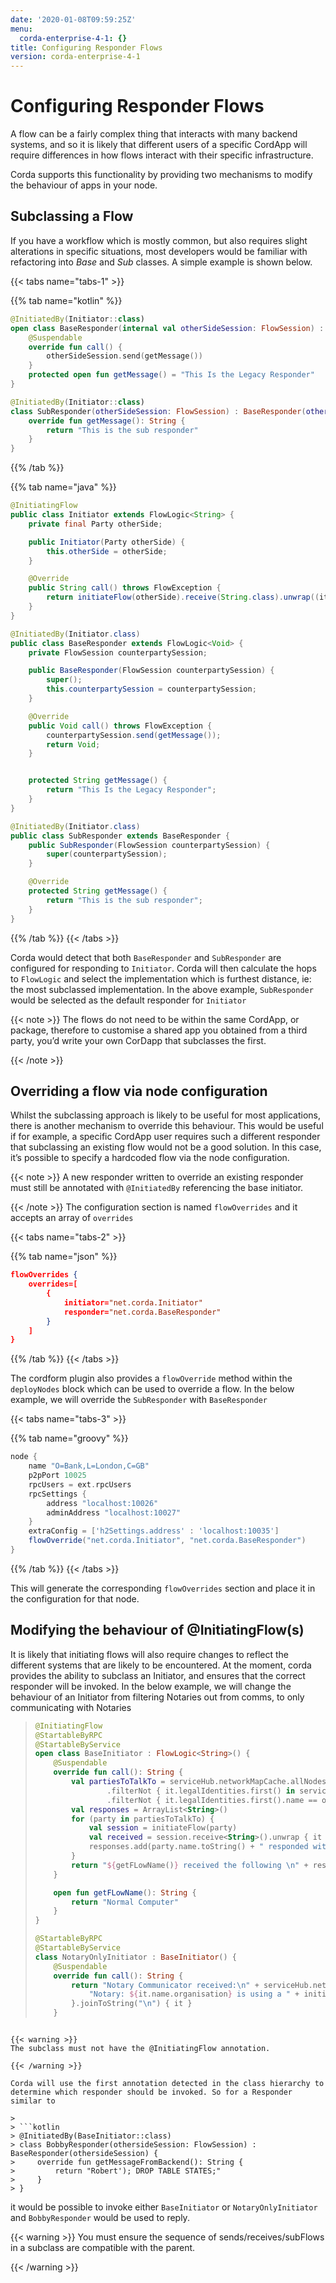 ```yaml
---
date: '2020-01-08T09:59:25Z'
menu:
  corda-enterprise-4-1: {}
title: Configuring Responder Flows
version: corda-enterprise-4-1
---
```




# Configuring Responder Flows

A flow can be a fairly complex thing that interacts with many backend systems, and so it is likely that different users
            of a specific CordApp will require differences in how flows interact with their specific infrastructure.

Corda supports this functionality by providing two mechanisms to modify the behaviour of apps in your node.


## Subclassing a Flow

If you have a workflow which is mostly common, but also requires slight alterations in specific situations, most developers would be familiar
                with refactoring into *Base* and *Sub* classes. A simple example is shown below.


{{< tabs name="tabs-1" >}}


{{% tab name="kotlin" %}}
```kotlin
@InitiatedBy(Initiator::class)
open class BaseResponder(internal val otherSideSession: FlowSession) : FlowLogic<Unit>() {
    @Suspendable
    override fun call() {
        otherSideSession.send(getMessage())
    }
    protected open fun getMessage() = "This Is the Legacy Responder"
}

@InitiatedBy(Initiator::class)
class SubResponder(otherSideSession: FlowSession) : BaseResponder(otherSideSession) {
    override fun getMessage(): String {
        return "This is the sub responder"
    }
}
```
{{% /tab %}}

{{% tab name="java" %}}
```java
@InitiatingFlow
public class Initiator extends FlowLogic<String> {
    private final Party otherSide;

    public Initiator(Party otherSide) {
        this.otherSide = otherSide;
    }

    @Override
    public String call() throws FlowException {
        return initiateFlow(otherSide).receive(String.class).unwrap((it) -> it);
    }
}

@InitiatedBy(Initiator.class)
public class BaseResponder extends FlowLogic<Void> {
    private FlowSession counterpartySession;

    public BaseResponder(FlowSession counterpartySession) {
        super();
        this.counterpartySession = counterpartySession;
    }

    @Override
    public Void call() throws FlowException {
        counterpartySession.send(getMessage());
        return Void;
    }


    protected String getMessage() {
        return "This Is the Legacy Responder";
    }
}

@InitiatedBy(Initiator.class)
public class SubResponder extends BaseResponder {
    public SubResponder(FlowSession counterpartySession) {
        super(counterpartySession);
    }

    @Override
    protected String getMessage() {
        return "This is the sub responder";
    }
}
```
{{% /tab %}}
{{< /tabs >}}

Corda would detect that both `BaseResponder` and `SubResponder` are configured for responding to `Initiator`.
                Corda will then calculate the hops to `FlowLogic` and select the implementation which is furthest distance, ie: the most subclassed implementation.
                In the above example, `SubResponder` would be selected as the default responder for `Initiator`


{{< note >}}
The flows do not need to be within the same CordApp, or package, therefore to customise a shared app you obtained from a third party, you’d write your own CorDapp that subclasses the first.

{{< /note >}}

## Overriding a flow via node configuration

Whilst the subclassing approach is likely to be useful for most applications, there is another mechanism to override this behaviour.
                This would be useful if for example, a specific CordApp user requires such a different responder that subclassing an existing flow
                would not be a good solution. In this case, it’s possible to specify a hardcoded flow via the node configuration.


{{< note >}}
A new responder written to override an existing responder must still be annotated with `@InitiatedBy` referencing the base initiator.

{{< /note >}}
The configuration section is named `flowOverrides` and it accepts an array of `overrides`


{{< tabs name="tabs-2" >}}


{{% tab name="json" %}}
```json
flowOverrides {
    overrides=[
        {
            initiator="net.corda.Initiator"
            responder="net.corda.BaseResponder"
        }
    ]
}
```
{{% /tab %}}
{{< /tabs >}}

The cordform plugin also provides a `flowOverride` method within the `deployNodes` block which can be used to override a flow. In the below example, we will override
                the `SubResponder` with `BaseResponder`


{{< tabs name="tabs-3" >}}


{{% tab name="groovy" %}}
```groovy
node {
    name "O=Bank,L=London,C=GB"
    p2pPort 10025
    rpcUsers = ext.rpcUsers
    rpcSettings {
        address "localhost:10026"
        adminAddress "localhost:10027"
    }
    extraConfig = ['h2Settings.address' : 'localhost:10035']
    flowOverride("net.corda.Initiator", "net.corda.BaseResponder")
}
```
{{% /tab %}}
{{< /tabs >}}

This will generate the corresponding `flowOverrides` section and place it in the configuration for that node.


## Modifying the behaviour of @InitiatingFlow(s)

It is likely that initiating flows will also require changes to reflect the different systems that are likely to be encountered.
                At the moment, corda provides the ability to subclass an Initiator, and ensures that the correct responder will be invoked.
                In the below example, we will change the behaviour of an Initiator from filtering Notaries out from comms, to only communicating with Notaries

> 
> ```kotlin
> @InitiatingFlow
> @StartableByRPC
> @StartableByService
> open class BaseInitiator : FlowLogic<String>() {
>     @Suspendable
>     override fun call(): String {
>         val partiesToTalkTo = serviceHub.networkMapCache.allNodes
>                 .filterNot { it.legalIdentities.first() in serviceHub.networkMapCache.notaryIdentities }
>                 .filterNot { it.legalIdentities.first().name == ourIdentity.name }.map { it.legalIdentities.first() }
>         val responses = ArrayList<String>()
>         for (party in partiesToTalkTo) {
>             val session = initiateFlow(party)
>             val received = session.receive<String>().unwrap { it }
>             responses.add(party.name.toString() + " responded with backend: " + received)
>         }
>         return "${getFLowName()} received the following \n" + responses.joinToString("\n") { it }
>     }
> 
>     open fun getFLowName(): String {
>         return "Normal Computer"
>     }
> }
> 
> @StartableByRPC
> @StartableByService
> class NotaryOnlyInitiator : BaseInitiator() {
>     @Suspendable
>     override fun call(): String {
>         return "Notary Communicator received:\n" + serviceHub.networkMapCache.notaryIdentities.map {
>             "Notary: ${it.name.organisation} is using a " + initiateFlow(it).receive<String>().unwrap { it }
>         }.joinToString("\n") { it }
>     }
```

{{< warning >}}
The subclass must not have the @InitiatingFlow annotation.

{{< /warning >}}

Corda will use the first annotation detected in the class hierarchy to determine which responder should be invoked. So for a Responder similar to

> 
> ```kotlin
> @InitiatedBy(BaseInitiator::class)
> class BobbyResponder(othersideSession: FlowSession) : BaseResponder(othersideSession) {
>     override fun getMessageFromBackend(): String {
>         return "Robert'); DROP TABLE STATES;"
>     }
> }
```
it would be possible to invoke either `BaseInitiator` or `NotaryOnlyInitiator` and `BobbyResponder` would be used to reply.


{{< warning >}}
You must ensure the sequence of sends/receives/subFlows in a subclass are compatible with the parent.

{{< /warning >}}


